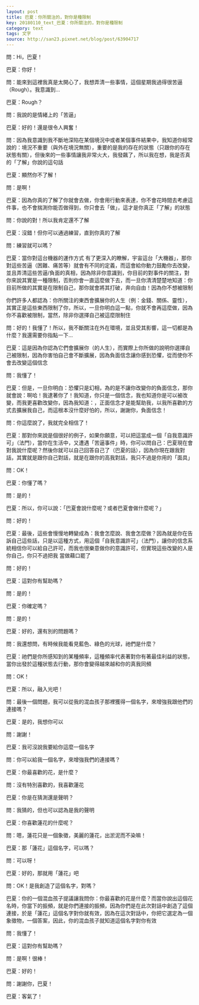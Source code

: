```yaml
---
layout: post
title: 巴夏：你所關注的，對你是種限制
key: 20180110_text_巴夏：你所關注的，對你是種限制
category: text
tags: 文字
source: http://san23.pixnet.net/blog/post/63904717
---
```



問：Hi，巴夏！

巴夏：你好！

問：能來到這裡我真是太開心了，我想弄清一些事情，這個星期我過得很苦逼（Rough）。我意識到…

巴夏：Rough？

問：我說的是情緒上的「苦逼」

巴夏：好的！還是很令人興奮！

問：因為我意識到我不斷地深陷在某個境況中或者某個事件結果中，我知道你經常說的：境況不重要（與外在境況無關），重要的是我的存在的狀態（只跟你的存在狀態有關），但後來的一些事情讓我非常火大，我發飆了，所以我在想，我是否真的「了解」你說的這句話

巴夏：顯然你不了解！

問：是啊！

巴夏：因為你真的了解了你就會去做，你會用行動來表達，你不會花時間去考慮這件事，也不會揣測你能否做得到，你只會去「做」，這才是你真正「了解」的狀態

問：你說的對！所以我肯定還不了解

巴夏：沒錯！但你可以通過練習，直到你真的了解

問：練習就可以嗎？

巴夏：當你對這台機器的運作方式 有了更深入的瞭解，宇宙這台「大機器」，那你對這些苦逼（困難、痛苦等）就會有不同的定義，而這會給你動力鼓勵你去改變，並且弄清這些苦逼/負面的真相，因為除非你意識到，你目前的對事件的關注，對你來說其實是一種限制，否則你會一直這麼做下去，而一旦你清清楚楚地知道：你目前所做的其實是在限制自己，那你就會將其打破，奔向自由！因為你不想被限制

你們許多人都認為：你所關注的東西會擴展你的人生（例：金錢、關係、靈性），其實正是這些東西限制了你，所以，一旦你明白這一點，你就不會再這麼做，因為你不喜歡被限制，當然，除非你選擇自己被這麼限制住

問：好的！我懂了！所以，我不斷關注在外在環境，並且受其影響，這一切都是為什麼？我還需要你指點一下…

巴夏：這是因為你認為它們會擴展你（的人生），而實際上你所做的說明你選擇自己被限制，因為你害怕自己會不斷擴展，因為負面信念讓你感到恐懼，從而使你不會去改變這個信念

問：我懂了！

巴夏：但是，一旦你明白：恐懼只是幻相，為的是不讓你改變你的負面信念，那你就會說：啊哈！我逮著你了！我知道，你只是一個信念，我也知道你是可以被改變，而我更喜歡改變你，因為我知道：，正面信念才是能幫助我，以我所喜歡的方式去擴展我自己，而這根本沒什麼好怕的，所以，謝謝你，負面信念！

問：你這麼說了，我就完全相信了！

巴夏：那對你來說是個很好的例子，如果你願意，可以把這當成一個「自我意識許可」（法門），當你在生活中，又遭遇「苦逼事件」時，你可以問自己：巴夏現在會對我說什麼呢？然後你就可以自己回答自己了（巴夏的話），因為你現在跟我對話，其實就是跟你自己對話，就是在跟你的高我對話，我只不過是你用的「面具」

問：OK！

巴夏：你懂了嗎？

問：是的！

巴夏：所以，你可以說：「巴夏會說什麼呢？或者巴夏會做什麼呢？」

問：好的！

巴夏：最後，這些會慢慢地轉變成為：我會怎麼說、我會怎麼做？因為就是你在告訴自己這些話，只是以這種方式，用這個「自我意識許可」（法門），讓你的信念系統相信你可以給自己許可，而我也很樂意做你的意識許可，但實現這些改變的人是你自己，你只不過把我 當做藉口罷了

問：好的！

巴夏：這對你有幫助嗎？

問：是的！

巴夏：你確定嗎？

問：是的！

巴夏：好的，還有別的問題嗎？

問：我還想問，有時候我能看見藍色、綠色的光球，祂們是什麼？

巴夏：祂們是你所感知到的某種頻率，這種頻率代表著對你有著最佳利益的狀態，當你出發於這種狀態去行動，那你會變得越來越和你的真我同頻

問：OK！

巴夏：所以，融入光吧！

問：最後一個問題，我可以從我的混血孩子那裡獲得一個名字，來增強我跟他們的連接嗎？

巴夏：是的，我想你可以

問：謝謝！

巴夏：我可沒說我要給你這麼一個名字

問：你可以給我一個名字，來增強我們的連接嗎？

巴夏：你最喜歡的花，是什麼？

問：沒有特別喜歡的，我喜歡蓮花

巴夏：你是在猜測還是聲明？

問：我猜的，但也可以認為是我的聲明

巴夏：你喜歡蓮花的什麼呢？

問：嗯，蓮花只是一個象徵，美麗的蓮花，出淤泥而不染嘛！

巴夏：那「蓮花」這個名字，可以嗎？

問：可以呀！

巴夏：好的，那就用「蓮花」吧

問：OK！是我創造了這個名字，對嗎？

巴夏：你的一個混血孩子提議讓我問你：你最喜歡的花是什麼？而當你說出這個花名時，你當下的振頻，就是你們連接的振頻，因為你們是在此次對話中創造了這個連接，於是「蓮花」這個名字對你就有效，因為在這次對話中，你把它選定為一個象徵物，一個答案，因此，你的混血孩子就知道這個名字對你有效

問：我懂了！

巴夏：這對你有幫助嗎？

問：是啊！很棒！

巴夏：好的！

問：謝謝你，巴夏！

巴夏：客氣了！
